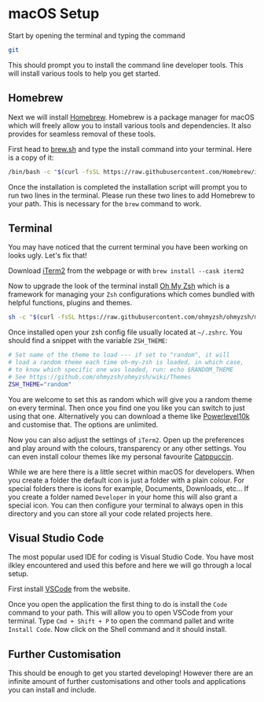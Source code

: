 # macOS Setup

Start by opening the terminal and typing the command

```sh
git
```

This should prompt you to install the command line developer tools. This will install various tools to help you get started.

## Homebrew

Next we will install [Homebrew](https://brew.sh/). Homebrew is a package manager for macOS which will freely allow you to install various tools and dependencies. It also provides for seamless removal of these tools.

First head to [brew.sh](https://brew.sh/) and type the install command into your terminal. Here is a copy of it:

```sh
/bin/bash -c "$(curl -fsSL https://raw.githubusercontent.com/Homebrew/install/HEAD/install.sh)"
```

Once the installation is completed the installation script will prompt you to run two lines in the terminal. Please run these two lines to add Homebrew to your path. This is necessary for the `brew` command to work.

## Terminal

You may have noticed that the current terminal you have been working on looks ugly. Let's fix that!

Download [iTerm2](https://iterm2.com/) from the webpage or with `brew install --cask iterm2`

Now to upgrade the look of the terminal install [Oh My Zsh](https://ohmyz.sh/#install) which is a framework for managing your `Zsh` configurations which comes bundled with helpful functions, plugins and themes.

```sh
sh -c "$(curl -fsSL https://raw.githubusercontent.com/ohmyzsh/ohmyzsh/master/tools/install.sh)"
```

Once installed open your zsh config file usually located at `~/.zshrc`. You should find a snippet with the variable `ZSH_THEME`:

```bash
# Set name of the theme to load --- if set to "random", it will
# load a random theme each time oh-my-zsh is loaded, in which case,
# to know which specific one was loaded, run: echo $RANDOM_THEME
# See https://github.com/ohmyzsh/ohmyzsh/wiki/Themes
ZSH_THEME="random"
```

You are welcome to set this as random which will give you a random theme on every terminal. Then once you find one you like you can switch to just using that one. Alternatively you can download a theme like [Powerlevel10k](https://github.com/romkatv/powerlevel10k) and customise that. The options are unlimited.

Now you can also adjust the settings of `iTerm2`. Open up the preferences and play around with the colours, transparency or any other settings. You can even install colour themes like my personal favourite [Catppuccin](https://github.com/catppuccin/iterm).

While we are here there is a little secret within macOS for developers. When you create a folder the default icon is just a folder with a plain colour. For special folders there is icons for example, Documents, Downloads, etc... If you create a folder named `Developer` in your home this will also grant a special icon. You can then configure your terminal to always open in this directory and you can store all your code related projects here.

## Visual Studio Code

The most popular used IDE for coding is Visual Studio Code. You have most ilkley encountered and used this before and here we will go through a local setup.

First install [VSCode](https://code.visualstudio.com/) from the website.

Once you open the application the first thing to do is install the `Code` command to your path. This will allow you to open VSCode from your terminal. Type `Cmd + Shift + P` to open the command pallet and write `Install Code`. Now click on the Shell command and it should install.

## Further Customisation

This should be enough to get you started developing! However there are an infinite amount of further customisations and other tools and applications you can install and include.

